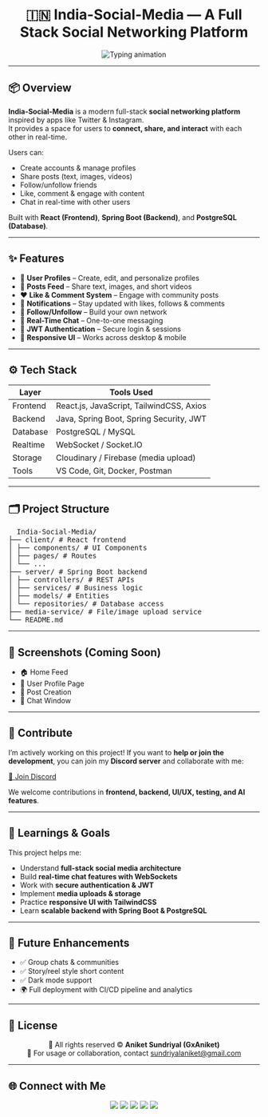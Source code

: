 <h1 align="center">🇮🇳 India-Social-Media — A Full Stack Social Networking Platform</h1>

<p align="center">
  <img src="https://readme-typing-svg.demolab.com?font=Fira+Code&duration=3000&pause=1000&color=FF6F61&center=true&vCenter=true&width=500&lines=Fullstack+Social+App;React+%2B+SpringBoot;Chat+%2B+Posts+%2B+Follow;Built+by+Aniket+Sundriyal" alt="Typing animation" />
</p>

---

## 📦 Overview

**India-Social-Media** is a modern full-stack **social networking platform** inspired by apps like Twitter & Instagram.  
It provides a space for users to **connect, share, and interact** with each other in real-time.  

Users can:  
- Create accounts & manage profiles  
- Share posts (text, images, videos)  
- Follow/unfollow friends  
- Like, comment & engage with content  
- Chat in real-time with other users  

Built with **React (Frontend)**, **Spring Boot (Backend)**, and **PostgreSQL (Database)**.

---

## ✨ Features

- 👤 **User Profiles** – Create, edit, and personalize profiles  
- 📝 **Posts Feed** – Share text, images, and short videos  
- ❤️ **Like & Comment System** – Engage with community posts  
- 🔔 **Notifications** – Stay updated with likes, follows & comments  
- 👫 **Follow/Unfollow** – Build your own network  
- 💬 **Real-Time Chat** – One-to-one messaging  
- 🔐 **JWT Authentication** – Secure login & sessions  
- 📱 **Responsive UI** – Works across desktop & mobile  

---

## ⚙️ Tech Stack

| Layer       | Tools Used                                   |
|-------------|----------------------------------------------|
| Frontend    | React.js, JavaScript, TailwindCSS, Axios     |
| Backend     | Java, Spring Boot, Spring Security, JWT      |
| Database    | PostgreSQL / MySQL                           |
| Realtime    | WebSocket / Socket.IO                        |
| Storage     | Cloudinary / Firebase (media upload)         |
| Tools       | VS Code, Git, Docker, Postman                |

---

## 🗂️ Project Structure
<pre>
  India-Social-Media/
├── client/ # React frontend
│ ├── components/ # UI Components
│ ├── pages/ # Routes
│ └── ...
├── server/ # Spring Boot backend
│ ├── controllers/ # REST APIs
│ ├── services/ # Business logic
│ ├── models/ # Entities
│ └── repositories/ # Database access
├── media-service/ # File/image upload service
└── README.md
</pre>



---

## 📸 Screenshots (Coming Soon)

- 🏠 Home Feed  
- 👤 User Profile Page  
- 📝 Post Creation  
- 💬 Chat Window  

---

## 🤝 Contribute

I’m actively working on this project! If you want to **help or join the development**, you can join my **Discord server** and collaborate with me:  

[💬 Join Discord](https://discord.gg/RFMUHw4Y)  

We welcome contributions in **frontend, backend, UI/UX, testing, and AI features**.

---

## 🧠 Learnings & Goals

This project helps me:  
- Understand **full-stack social media architecture**  
- Build **real-time chat features with WebSockets**  
- Work with **secure authentication & JWT**  
- Implement **media uploads & storage**  
- Practice **responsive UI with TailwindCSS**  
- Learn **scalable backend with Spring Boot & PostgreSQL**  

---

## 🚀 Future Enhancements

- ✅ Group chats & communities  
- ✅ Story/reel style short content  
- ✅ Dark mode support  
- 🌍 Full deployment with CI/CD pipeline and analytics  

---

## 🧾 License

<p align="center">
  🚫 All rights reserved © <strong>Aniket Sundriyal (GxAniket)</strong> <br>
  📩 For usage or collaboration, contact <a href="mailto:sundriyalaniket@gmail.com">sundriyalaniket@gmail.com</a>
</p>

---

## 🌐 Connect with Me

<p align="center">
  <a href="https://github.com/GxAniket" target="_blank"><img src="https://img.shields.io/badge/GitHub-000?style=for-the-badge&logo=github&logoColor=white" /></a>
  <a href="mailto:sundriyalaniket@gmail.com"><img src="https://img.shields.io/badge/Email-D14836?style=for-the-badge&logo=gmail&logoColor=white" /></a>
  <a href="https://www.linkedin.com/in/aniket-sundriyal" target="_blank"><img src="https://img.shields.io/badge/LinkedIn-0077B5?style=for-the-badge&logo=linkedin&logoColor=white" /></a>
  <a href="https://www.youtube.com/@gxaniket001" target="_blank"><img src="https://img.shields.io/badge/YouTube-FF0000?style=for-the-badge&logo=youtube&logoColor=white" /></a>
  <a href="https://discord.gg/RFMUHw4Y" target="_blank"><img src="https://img.shields.io/badge/Discord-5865F2?style=for-the-badge&logo=discord&logoColor=white" /></a>
</p>

